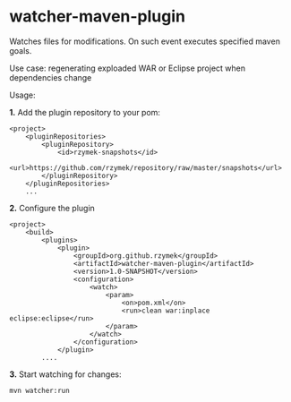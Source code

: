 watcher-maven-plugin
====================

Watches files for modifications. On such event executes specified maven goals.

Use case: regenerating exploaded WAR or Eclipse project when dependencies change

Usage:

**1.** Add the plugin repository to your pom:

	<project>
		<pluginRepositories>
			<pluginRepository>
				<id>rzymek-snapshots</id>
				<url>https://github.com/rzymek/repository/raw/master/snapshots</url>		
			</pluginRepository>
		</pluginRepositories>
		...

**2.** Configure the plugin

	<project>
		<build>
			<plugins>
				<plugin> 
					<groupId>org.github.rzymek</groupId>
					<artifactId>watcher-maven-plugin</artifactId>
					<version>1.0-SNAPSHOT</version>
					<configuration>
						<watch>
							<param>
								<on>pom.xml</on>
								<run>clean war:inplace eclipse:eclipse</run>
							</param>
						</watch>
					</configuration>
				</plugin>
			....
			
**3.** Start watching for changes:

    mvn watcher:run
    
